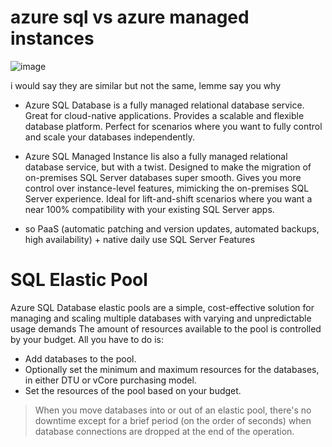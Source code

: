 # azure sql vs azure managed instances
![image](https://github.com/user-attachments/assets/eb973c3e-e1c4-4358-a0de-fb251a2fb655)

i would say they are similar but not the same, lemme say you why

- Azure SQL Database is a fully managed relational database service. Great for cloud-native applications. Provides a scalable and flexible database platform. Perfect for scenarios where you want to fully control and scale your databases independently.

- Azure SQL Managed Instance Iis also a fully managed relational database service, but with a twist. Designed to make the migration of on-premises SQL Server databases super smooth. Gives you more control over instance-level features, mimicking the on-premises SQL Server experience. Ideal for lift-and-shift scenarios where you want a near 100% compatibility with your existing SQL Server apps.
- so PaaS (automatic patching and version updates, automated backups, high availability) + native daily use SQL Server Features
# SQL Elastic Pool
Azure SQL Database elastic pools are a simple, cost-effective solution for managing and scaling multiple databases with varying and unpredictable usage demands
The amount of resources available to the pool is controlled by your budget. All you have to do is:
- Add databases to the pool.
- Optionally set the minimum and maximum resources for the databases, in either DTU or vCore purchasing model.
- Set the resources of the pool based on your budget.
> When you move databases into or out of an elastic pool, there's no downtime except for a brief period (on the order of seconds) when database connections are dropped at the end of the operation.
